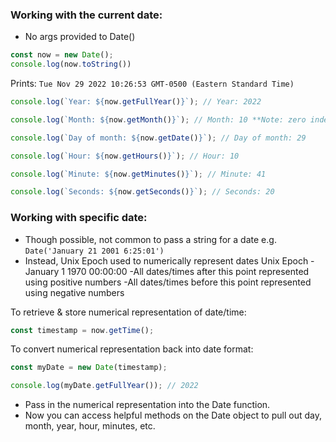 ### Working with the current date:
- No args provided to Date()
```js
const now = new Date();
console.log(now.toString())
```

Prints:  `Tue Nov 29 2022 10:26:53 GMT-0500 (Eastern Standard Time)`

```js
console.log(`Year: ${now.getFullYear()}`); // Year: 2022

console.log(`Month: ${now.getMonth()}`); // Month: 10 **Note: zero indexed

console.log(`Day of month: ${now.getDate()}`); // Day of month: 29

console.log(`Hour: ${now.getHours()}`); // Hour: 10

console.log(`Minute: ${now.getMinutes()}`); // Minute: 41

console.log(`Seconds: ${now.getSeconds()}`); // Seconds: 20
```


### Working with specific date:
- Though possible, not common to pass a string for a date
  e.g.   `Date('January 21 2001 6:25:01')` 
- Instead, Unix Epoch used to numerically represent dates
  Unix Epoch - January 1 1970 00:00:00
  -All dates/times after this point represented using positive numbers
  -All dates/times before this point represented using negative numbers

To retrieve & store numerical representation of date/time:
```js
const timestamp = now.getTime();
```

To convert numerical representation back into date format:
```js
const myDate = new Date(timestamp);

console.log(myDate.getFullYear()); // 2022
```
- Pass in the numerical representation into the Date function.
- Now you can access helpful methods on the Date object to pull out day, month, year, hour, minutes, etc. 